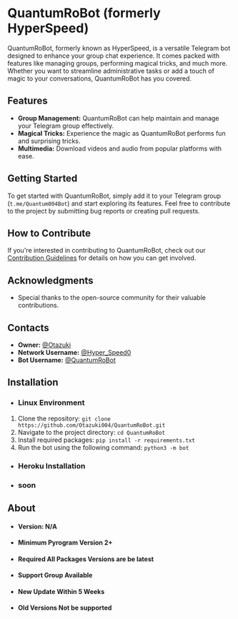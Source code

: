 # QuantumRoBot (formerly HyperSpeed)

QuantumRoBot, formerly known as HyperSpeed, is a versatile Telegram bot designed to enhance your group chat experience. It comes packed with features like managing groups, performing magical tricks, and much more. Whether you want to streamline administrative tasks or add a touch of magic to your conversations, QuantumRoBot has you covered.

## Features

- **Group Management:** QuantumRoBot can help maintain and manage your Telegram group effectively.
- **Magical Tricks:** Experience the magic as QuantumRoBot performs fun and surprising tricks.
- **Multimedia:** Download videos and audio from popular platforms with ease.

## Getting Started

To get started with QuantumRoBot, simply add it to your Telegram group (`t.me/Quantum004Bot`) and start exploring its features. Feel free to contribute to the project by submitting bug reports or creating pull requests.

## How to Contribute

If you're interested in contributing to QuantumRoBot, check out our [Contribution Guidelines](CONTRIBUTING.md) for details on how you can get involved.

## Acknowledgments

- Special thanks to the open-source community for their valuable contributions.

## Contacts

- **Owner:** [@Otazuki](https://t.me/Otazuki)
- **Network Username:** [@Hyper_Speed0](https://t.me/Hyper_Speed0)
- **Bot Username:** [@QuantumRoBot](https://t.me/Quantum004Bot)

## Installation

- ### Linux Environment
1. Clone the repository: `git clone https://github.com/Otazuki004/QuantumRoBot.git`
2. Navigate to the project directory: `cd QuantumRoBot`
3. Install required packages: `pip install -r requirements.txt`
4. Run the bot using the following command:
```python3 -m bot```

- ### Heroku Installation

- ### soon

## About

- #### Version: N/A
- #### Minimum Pyrogram Version 2+
- #### Required All Packages Versions are be latest
- #### Support Group Available
- #### New Update Within 5 Weeks
- #### Old Versions Not be supported
